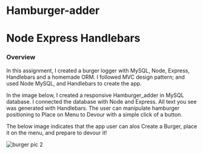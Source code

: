 # Hamburger-adder
# Node Express Handlebars

### Overview

In this assignment, I created a burger logger with MySQL, Node, Express, Handlebars and a homemade ORM. I followed  MVC design pattern; and used Node MySQL, and Handlebars to create the app.

In the image below, I created a responsive Hamburger_adder in MySQL database.  I connected the database with Node and Express.  All text you see was generated with Handlebars.  The user can manipulate hamburger positioning to Place on Menu to Devour with a simple click of a button.  







The below image indicates that the app user can alos Create a Burger, place it on the menu, and prepare to devour it!

![burger pic 2](https://user-images.githubusercontent.com/61360215/83339006-de78d680-a286-11ea-8834-712832ecdaf2.jpg)
